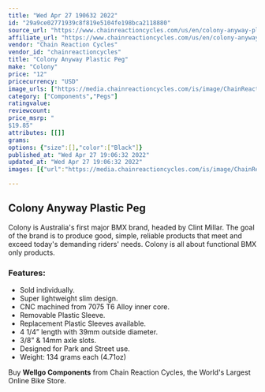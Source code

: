 ```yaml
---
title: "Wed Apr 27 190632 2022"
id: "29a9ce02771939c8f819e5104fe198bca2118880"
source_url: "https://www.chainreactioncycles.com/us/en/colony-anyway-plastic-peg/rp-prod114292"
affiliate_url: "https://www.chainreactioncycles.com/us/en/colony-anyway-plastic-peg/rp-prod114292"
vendor: "Chain Reaction Cycles"
vendor_id: "chainreactioncycles"
title: "Colony Anyway Plastic Peg"
make: "Colony"
price: "12"
pricecurrency: "USD"
image_urls: ["https://media.chainreactioncycles.com/is/image/ChainReactionCycles/prod114292_Black_NE_01?wid=500&hei=505"]
category: ["Components","Pegs"]
ratingvalue: 
reviewcount: 
price_msrp: "
$19.85"
attributes: [[]]
grams: 
options: {"size":[],"color":["Black"]}
published_at: "Wed Apr 27 19:06:32 2022"
updated_at: "Wed Apr 27 19:06:32 2022"
images: [{"url":"https://media.chainreactioncycles.com/is/image/ChainReactionCycles/prod114292_Black_NE_01?wid=500&hei=505","path":"full/64d9d0694753c718d930bd9220842dabc2070eae.jpg","checksum":"1ee185919ebc79eda44dfb63eb320b37","status":"downloaded"}]

---
```

<h2 class="from-description-field">Colony Anyway Plastic Peg</h2><p>Colony is Australia's first major BMX brand, headed by Clint Millar. The goal of the brand is to produce good, simple, reliable products that meet and exceed today's demanding riders' needs. Colony is all about functional BMX only products. </p> <h3>Features:</h3>   <ul>   <li>Sold individually.</li> <li>Super lightweight slim design.</li> <li>CNC machined from 7075 T6 Alloy inner core.</li> <li>Removable Plastic Sleeve.</li> <li>Replacement Plastic Sleeves available.</li> <li>4 1/4” length with 39mm outside diameter.</li> <li>3/8” & 14mm axle slots.</li> <li>Designed for Park and Street use.</li> <li>Weight: 134 grams each (4.71oz)</li></ul><p class="from-description-field">Buy <strong>Wellgo Components</strong> from Chain Reaction Cycles, the World's Largest Online Bike Store.</p>